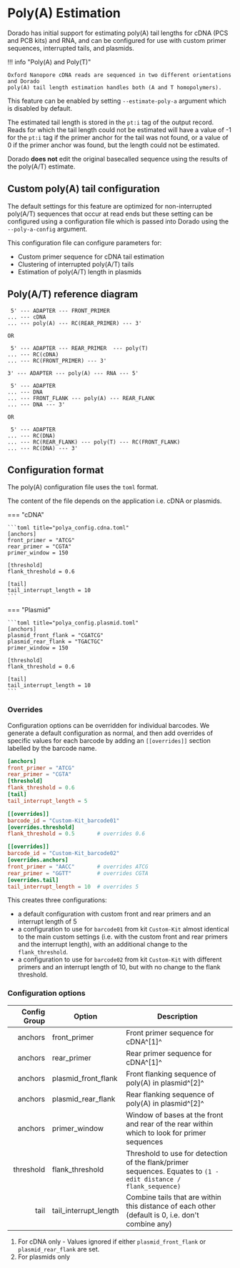 # Poly(A) Estimation

Dorado has initial support for estimating poly(A) tail lengths for cDNA (PCS and PCB kits) and RNA,
and can be configured for use with custom primer sequences, interrupted tails, and plasmids.

!!! info "Poly(A) and Poly(T)"

    Oxford Nanopore cDNA reads are sequenced in two different orientations and Dorado
    poly(A) tail length estimation handles both (A and T homopolymers).

This feature can be enabled by setting `--estimate-poly-a` argument which is disabled by default.

The estimated tail length is stored in the `pt:i` tag of the output record.
Reads for which the tail length could not be estimated will have a value of -1 for the `pt:i` tag
if the primer anchor for the tail was not found, or a value of 0 if the primer anchor was found, but
the length could not be estimated.

Dorado **does not** edit the original basecalled sequence using the results of the poly(A/T) estimate.

## Custom poly(A) tail configuration

The default settings for this feature are optimized for non-interrupted poly(A/T)
sequences that occur at read ends but these setting can be configured using a configuration file
which is passed into Dorado using the `--poly-a-config` argument.

This configuration file can configure parameters for:

* Custom primer sequence for cDNA tail estimation
* Clustering of interrupted poly(A/T) tails
* Estimation of poly(A/T) length in plasmids

## Poly(A/T) reference diagram

```text title="cDNA"
 5' --- ADAPTER --- FRONT_PRIMER
... --- cDNA
... --- poly(A) --- RC(REAR_PRIMER) --- 3'

OR

 5' --- ADAPTER --- REAR_PRIMER  --- poly(T)
... --- RC(cDNA)
... --- RC(FRONT_PRIMER) --- 3'
```

```text title="dRNA"
3' --- ADAPTER --- poly(A) --- RNA --- 5'
```

```text title="Plasmid"
 5' --- ADAPTER
... --- DNA
... --- FRONT_FLANK --- poly(A) --- REAR_FLANK
... --- DNA --- 3'

OR

 5' --- ADAPTER
... --- RC(DNA)
... --- RC(REAR_FLANK) --- poly(T) --- RC(FRONT_FLANK)
... --- RC(DNA) --- 3'
```

## Configuration format

The poly(A) configuration file uses the `toml` format.

The content of the file depends on the application i.e. cDNA or plasmids.

=== "cDNA"

    ```toml title="polya_config.cdna.toml"
    [anchors]
    front_primer = "ATCG"
    rear_primer = "CGTA"
    primer_window = 150

    [threshold]
    flank_threshold = 0.6

    [tail]
    tail_interrupt_length = 10
    ```

=== "Plasmid"

    ```toml title="polya_config.plasmid.toml"
    [anchors]
    plasmid_front_flank = "CGATCG"
    plasmid_rear_flank = "TGACTGC"
    primer_window = 150

    [threshold]
    flank_threshold = 0.6

    [tail]
    tail_interrupt_length = 10
    ```

### Overrides

Configuration options can be overridden for individual barcodes. We generate a default
configuration as normal, and then add overrides of specific values for each barcode by
adding an `[[overrides]]` section labelled by the barcode name.

```toml title="polya_config.toml"
[anchors]
front_primer = "ATCG"
rear_primer = "CGTA"
[threshold]
flank_threshold = 0.6
[tail]
tail_interrupt_length = 5

[[overrides]]
barcode_id = "Custom-Kit_barcode01"
[overrides.threshold]
flank_threshold = 0.5       # overrides 0.6

[[overrides]]
barcode_id = "Custom-Kit_barcode02"
[overrides.anchors]
front_primer = "AACC"       # overrides ATCG
rear_primer = "GGTT"        # overrides CGTA
[overrides.tail]
tail_interrupt_length = 10  # overrides 5
```

This creates three configurations:

* a default configuration with custom front and rear primers and an interrupt length of 5
* a configuration to use for `barcode01` from kit `Custom-Kit` almost identical to the main custom settings (i.e. with the custom front and rear primers and the interrupt length), with an additional change to the `flank_threshold`.
* a configuration to use for `barcode02` from kit `Custom-Kit` with different primers and an interrupt length of 10, but with no change to the flank threshold.

### Configuration options

| Config Group | Option | Description |
| -------: | -- | -- |
| anchors | front_primer | Front primer sequence for cDNA^[1]^ |
| anchors | rear_primer | Rear primer sequence for cDNA^[1]^ |
| anchors | plasmid_front_flank | Front flanking sequence of poly(A) in plasmid^[2]^ |
| anchors | plasmid_rear_flank | Rear flanking sequence of poly(A) in plasmid^[2]^ |
| anchors | primer_window | Window of bases at the front and rear of the rear within which to look for primer sequences |
| threshold | flank_threshold  | Threshold to use for detection of the flank/primer sequences. Equates to `(1 - edit distance / flank_sequence)` |
| tail | tail_interrupt_length | Combine tails that are within this distance of each other (default is 0, i.e. don't combine any) |

1. For cDNA only - Values ignored if either `plasmid_front_flank` or `plasmid_rear_flank` are set.
2. For plasmids only
